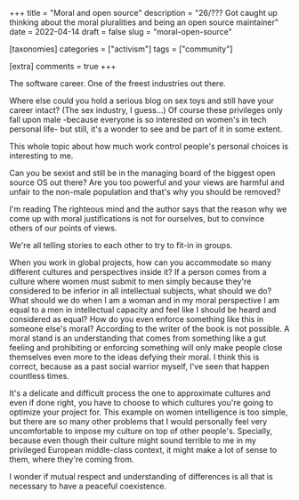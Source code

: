 +++
title = "Moral and open source"
description = "26/??? Got caught up thinking about the moral pluralities and being an open source maintainer"
date = 2022-04-14
draft = false
slug = "moral-open-source"

[taxonomies]
categories = ["activism"]
tags = ["community"]

[extra]
comments = true
+++

The software career. One of the freest industries out there.

Where else could you hold a serious blog on sex toys and still have your career intact? (The sex industry, I guess...) Of course these privileges only fall upon male -because everyone is so interested on women's in tech personal life- but still, it's a wonder to see and be part of it in some extent.

This whole topic about how much work control people's personal choices is interesting to me.

Can you be sexist and still be in the managing board of the biggest open source OS out there? Are you too powerful and your views are harmful and unfair to the non-male population and that's why you should be removed?

I'm reading The righteous mind and the author says that the reason why we come up with moral justifications is not for ourselves, but to convince others of our points of views.

We're all telling stories to each other to try to fit-in in groups.

When you work in global projects, how can you accommodate so many different cultures and perspectives inside it? If a person comes from a culture where women must submit to men simply because they're considered to be inferior in all intellectual subjects, what should we do? What should we do when I am a woman and in my moral perspective I am equal to a men in intellectual capacity and feel like I should be heard and considered as equal? How do you even enforce something like this in someone else's moral? According to the writer of the book is not possible. A moral stand is an understanding that comes from something like a gut feeling and prohibiting or enforcing something will only make people close themselves even more to the ideas defying their moral. I think this is correct, because as a past social warrior myself, I've seen that happen countless times.

It's a delicate and difficult process the one to approximate cultures and even if done right, you have to choose to which cultures you're going to optimize your project for. This example on women intelligence is too simple, but there are so many other problems that I would personally feel very uncomfortable to impose my culture on top of other people's. Specially, because even though their culture might sound terrible to me in my privileged European middle-class context, it might make a lot of sense to them, where they're coming from.

I wonder if mutual respect and understanding of differences is all that is necessary to have a peaceful coexistence.